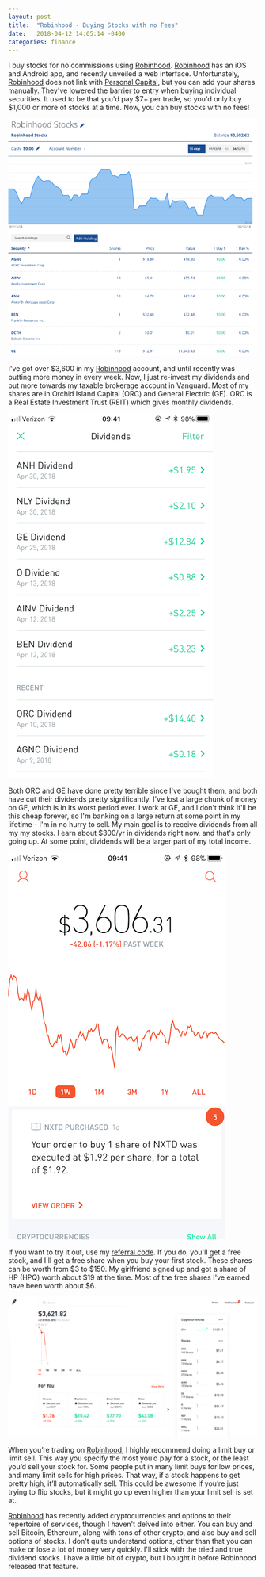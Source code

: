 ```yaml
---
layout: post
title:  "Robinhood - Buying Stocks with no Fees"
date:   2018-04-12 14:05:14 -0400
categories: finance
---
```


I buy stocks for no commissions using [Robinhood](http://share.robinhood.com/roberts459). [Robinhood](http://sshare.robinhood.com/roberts459) has an iOS and Android app, and recently unveiled a web interface. Unfortunately, [Robinhood](http://share.robinhood.com/roberts459) does not link with [Personal Capital](https://rskelton.com/personal-capital-review), but you can add your shares manually. They've lowered the barrier to entry when buying individual securities. It used to be that you'd pay $7+ per trade, so you'd only buy $1,000 or more of stocks at a time. Now, you can buy stocks with no fees!

![Robinhood on Personal Capital](/images/robinhood/pc.png)

I've got over $3,600 in my [Robinhood](http://share.robinhood.com/roberts459) account, and until recently was putting more money in every week. Now, I just re-invest my dividends and put more towards my taxable brokerage account in Vanguard. Most of my shares are in Orchid Island Capital (ORC) and General Electric (GE). ORC is a Real Estate Investment Trust (REIT) which gives monthly dividends.

![My Recent Dividends](/images/robinhood/dividends.png)

Both ORC and GE have done pretty terrible since I've bought them, and both have cut their dividends pretty significantly. I've lost a large chunk of money on GE, which is in its worst period ever. I work at GE, and I don't think it'll be this cheap forever, so I'm banking on a large return at some point in my lifetime - I'm in no hurry to sell. My main goal is to receive dividends from all my my stocks. I earn about $300/yr in dividends right now, and that's only going up. At some point, dividends will be a larger part of my total income.

![Robinhood iOS Application](/images/robinhood/ios.png)

If you want to try it out, use my [referral code](http://share.robinhood.com/roberts459). If you do, you'll get a free stock, and I'll get a free share when you buy your first stock. These shares can be worth from $3 to $150. My girlfriend signed up and got a share of HP (HPQ) worth about $19 at the time. Most of the free shares I've earned have been worth about $6.

![Robinhood Web Interface](/images/robinhood/web.png)

When you’re trading on [Robinhood](http://share.robinhood.com/roberts459), I highly recommend doing a limit buy or limit sell. This way you specify the most you’d pay for a stock, or the least you’d sell your stock for. Some people put in many limit buys for low prices, and many limit sells for high prices. That way, if a stock happens to get pretty high, it’ll automatically sell. This could be awesome if you’re just trying to flip stocks, but it might go up even higher than your limit sell is set at.

[Robinhood](http://share.robinhood.com/roberts459) has recently added cryptocurrencies and options to their repertoire of services, though I haven't delved into either. You can buy and sell Bitcoin, Ethereum, along with tons of other crypto, and also buy and sell options of stocks. I don't quite understand options, other than that you can make or lose a lot of money very quickly. I'll stick with the tried and true dividend stocks. I have a little bit of crypto, but I bought it before Robinhood released that feature. 
